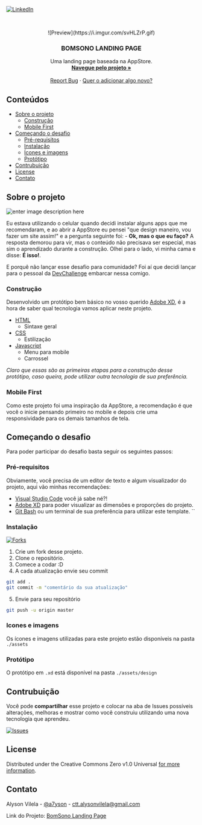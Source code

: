 [![LinkedIn][linkedin-shield]][linkedin-url]



<br />
<p align="center">
    ![Preview](https://i.imgur.com/svHLZrP.gif)

<h3 align="center">BOMSONO LANDING PAGE</h3>

  <p align="center">
    Uma landing page baseada na AppStore.
    <br />
    <a href="https://github.com/alysonvilela/Bomsono-Landing-Page"><strong>Navegue pelo projeto »</strong></a>
    <br />
    <br />
    <a href="https://github.com/alysonvilela/Bomsono-Landing-Page/issues">Report Bug</a>
    ·
    <a href="https://github.com/alysonvilela/Bomsono-Landing-Page/issues">Quer o adicionar algo novo?</a>
  </p>
</p>



<!-- TABLE OF CONTENTS -->
## Conteúdos

* [Sobre o projeto](#sobre-o-projeto)
  * [Construção](#construção)
  * [Mobile First](#mobile-first)
* [Começando o desafio](#começando-o-desafio)
  * [Pré-requisitos](#pré-requisitos)
  * [Instalação](#instalação)
  * [Ícones e imagens](#ícones-e-imagens)
  * [Protótipo](#protótipo)
* [Contrubuição](#contribuição)
* [License](#license)
* [Contato](#contato)



<!-- ABOUT THE PROJECT -->
## Sobre o projeto

![enter image description here](https://i.imgur.com/kKegiXC.png)

Eu estava utilizando o celular quando decidi instalar alguns apps que me recomendaram, e ao abrir a AppStore eu pensei "que design maneiro, vou fazer um site assim!" e a pergunta seguinte foi:
	- **Ok, mas o que eu faço?**
	A resposta demorou para vir, mas o conteúdo não precisava ser especial, mas sim o aprendizado durante a construção. Olhei para o lado, vi minha cama e disse: **É isso!**.

 E porquê não lançar esse desafio para comunidade? Foi aí que decidi lançar para o pessoal da [DevChallenge](https://devchallenge.now.sh/) embarcar nessa comigo.

### Construção
Desenvolvido um protótipo bem básico no vosso querido [Adobe XD](), é a hora de saber qual tecnologia vamos aplicar neste projeto.

* [HTML](https://developer.mozilla.org/pt-BR/docs/Web/HTML)
	* Sintaxe geral
* [CSS](https://developer.mozilla.org/pt-BR/docs/Web/CSS)
	* Estilização
* [Javascript](https://developer.mozilla.org/pt-BR/docs/Web/Javascript)
	* Menu para mobile
	* Carrossel

*Claro que essas são as primeiras etapas para a construção desse protótipo, caso queira, pode utilizar outra tecnologia de sua preferência.*

### Mobile First
Como este projeto foi uma inspiração da AppStore, a recomendação é que você o inicie pensando primeiro no mobile e depois crie uma responsividade para os demais tamanhos de tela.

<!-- GETTING STARTED -->
## Começando o desafio

Para poder participar do desafio basta seguir os seguintes passos:

### Pré-requisitos
Obviamente, você precisa de um editor de texto e algum visualizador do projeto, aqui vão minhas recomendações:

- [Visual Studio Code](https://code.visualstudio.com/) você já sabe né?!
- [Adobe XD](https://www.adobe.com/br/products/xd.html) para poder visualizar as dimensões e proporções  do projeto.
- [Git Bash](https://git-scm.com/download/win) ou um terminal de sua preferência para utilizar este template.
``

### Instalação

[![Forks][forks-shield]][forks-url]



1. Crie um fork desse projeto.
2. Clone o repositório.
3. Comece a codar :D
4. A cada atualização envie seu commit
```sh
git add .
git commit -m "comentário da sua atualização"
```
5. Envie para seu repositório
```sh
git push -u origin master
```


### Icones e imagens
Os ícones e imagens utilizadas para este projeto estão disponíveis na pasta ``./assets``

### Protótipo
O protótipo em ``.xd`` está disponível na pasta ``./assets/design``

<!-- CONTRIBUTING -->
## Contrubuição

Você pode **compartilhar** esse projeto e colocar na aba de Issues possíveis alterações, melhoras e mostrar como você construiu utilizando uma nova tecnologia que aprendeu.


[![Issues][issues-shield]][issues-url]

<!-- LICENSE -->
## License

Distributed under the Creative Commons Zero v1.0 Universal [for more information][license-url].



<!-- CONTACT -->
## Contato

Alyson Vilela - [@a7yson](https://twitter.com/a7yson) - ctt.alysonvilela@gmail.com

Link do Projeto: [BomSono Landing Page](https://github.com/alysonvilela/Bomsono-Landing-Page)

<!-- MARKDOWN LINKS & IMAGES -->
[forks-shield]: https://img.shields.io/github/forks/alysonvilela/Bomsono-Landing-Page.svg?style=flat-square
[forks-url]: https://github.com/alysonvilela/Bomsono-Landing-Page/network/members
[issues-shield]: https://img.shields.io/github/issues/alysonvilela/Bomsono-Landing-Page.svg?style=flat-square
[issues-url]: https://github.com/alysonvilela/Bomsono-Landing-Page/issues
[license-url]: https://github.com/alysonvilela/Bomsono-Landing-Page/blob/master/LICENSE
[linkedin-shield]: https://img.shields.io/badge/-LinkedIn-black.svg?style=flat-square&logo=linkedin&colorB=555
[linkedin-url]: https://linkedin.com/in/alysonvilela
